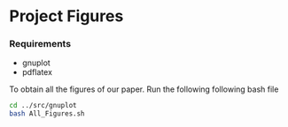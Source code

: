 # Project Figures

### Requirements
- gnuplot
- pdflatex

To obtain all the figures of our paper. Run the following following bash file
```bash
cd ../src/gnuplot
bash All_Figures.sh
```


